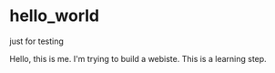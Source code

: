 # hello_world
just for testing

Hello, this is me.
I'm trying to build a webiste. This is a learning step.
